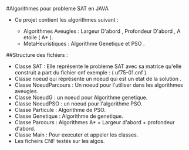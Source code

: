 #Algorithmes pour probleme SAT en JAVA

* Ce projet contient les algorithmes suivant :

  * Algorithmes Aveugles : Largeur D'abord , Profondeur D'abord , A etoile ( A* ).
  * MetaHeuristiques : Algorithme Genetique et PSO .

##Structure des fichiers :
  - Classe SAT : Elle représente le probleme SAT avec sa matrice qu'elle construit a part du fichier cnf exemple : ( uf75-01.cnf ).
  - Classe noeud qui réprésente un noeud qui est un etat de la solution .
  - Classe NoeudParcours : Un noeud pour l'utiliser dans les algorithmes aveugles.
  - Classe NoeudG : un noeud pour Algorithme genetique.
  - Classe NoeudPSO : un noeud pour l'algorithme PSO.
  - Classe Particule : Algorithme de PSO.
  - Classe Genetique : Algorithme de genetique.
  - Classe Parcours : Algorithmes A* + Largeur d'abord + profondeur d'abord.
  - Classe Main : Pour executer et appeler les classes.
  - Les ficheirs CNF testés sur les algos.
